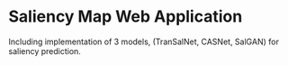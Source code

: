 # Saliency Map Web Application

Including implementation of 3 models, (TranSalNet, CASNet, SalGAN) for saliency prediction.